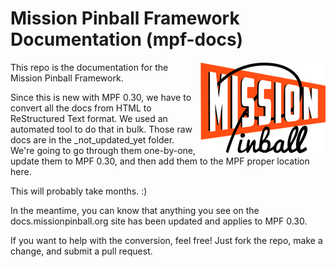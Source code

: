 Mission Pinball Framework Documentation (mpf-docs)
==================================================

<img align="right" height="146" src="_static/images/mpf-logo-200.png"/>

This repo is the documentation for the Mission Pinball Framework.

Since this is new with MPF 0.30, we have to convert all the docs from
HTML to ReStructured Text format. We used an automated tool to do that
in bulk. Those raw docs are in the _not_updated_yet folder. We're going
to go through them one-by-one, update them to MPF 0.30, and then add
them to the MPF proper location here.

This will probably take months. :)

In the meantime, you can know that anything you see on the
docs.missionpinball.org site has been updated and applies to MPF 0.30.

If you want to help with the conversion, feel free! Just fork the repo,
make a change, and submit a pull request.
